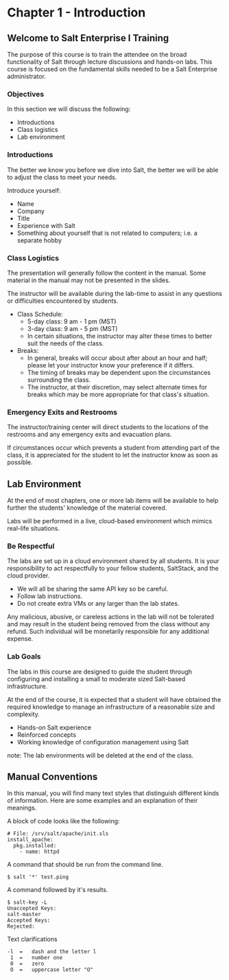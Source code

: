 # Chapter 1 - Introduction

## Welcome to Salt Enterprise I Training

The purpose of this course is to train the attendee on the broad functionality of Salt through lecture discussions and hands-on labs. This course is focused on the fundamental skills needed to be a Salt Enterprise administrator.

### Objectives
In this section we will discuss the following:

* Introductions
* Class logistics
* Lab environment


### Introductions
The better we know you before we dive into Salt, the better we will be able to adjust the class to meet your needs.

Introduce yourself:

* Name
* Company
* Title
* Experience with Salt
* Something about yourself that is not related to computers; i.e. a separate hobby


### Class Logistics
The presentation will generally follow the content in the manual. Some material in the manual may not be presented in the slides.

The instructor will be available during the lab-time to assist in any questions or difficulties encountered by students.

* Class Schedule:
  * 5-day class: 9 am - 1 pm (MST)
  * 3-day class: 9 am - 5 pm (MST)
  * In certain situations, the instructor may alter these times to better suit the needs of the class.
* Breaks:
  * In general, breaks will occur about after about an hour and half; please let your instructor know your preference if it differs.
  * The timing of breaks may be dependent upon the circumstances surrounding the class.
  * The instructor, at their discretion, may select alternate times for breaks which may be more appropriate for that class's situation.

### Emergency Exits and Restrooms
The instructor/training center will direct students to the locations of the restrooms and any emergency exits and evacuation plans.

If circumstances occur which prevents a student from attending part of the class, it is appreciated for the student to let the instructor know as soon as possible.


## Lab Environment

At the end of most chapters, one or more lab items will be available to help further the students' knowledge of the material covered.

Labs will be performed in a live, cloud-based environment which mimics real-life situations.

### Be Respectful
The labs are set up in a cloud environment shared by all students. It is your responsibility to act respectfully to your fellow students, SaltStack, and the cloud provider.

* We will all be sharing the same API key so be careful.
* Follow lab instructions.
* Do not create extra VMs or any larger than the lab states.

Any malicious, abusive, or careless actions in the lab will not be tolerated and may result in the student being removed from the class without any refund. Such individual will be monetarily responsible for any additional expense.

### Lab Goals
The labs in this course are designed to guide the student through configuring and installing a small to moderate sized Salt-based infrastructure.


At the end of the course, it is expected that a student will have obtained the required knowledge to manage an infrastructure of a reasonable size and complexity.

* Hands-on Salt experience
* Reinforced concepts
* Working knowledge of configuration management using Salt

note: The lab environments will be deleted at the end of the class.


## Manual Conventions
In this manual, you will find many text styles that distinguish different kinds of information. Here are some examples and an explanation of their meanings.


A block of code looks like the following:

```
# File: /srv/salt/apache/init.sls
install_apache:
  pkg.installed:
    - name: httpd
```

A command that should be run from the command line.

```
$ salt '*' test.ping
```

A command followed by it's results.

```
$ salt-key -L
Unaccepted Keys:
salt-master
Accepted Keys:
Rejected:
```

Text clarifications

```
-l  =   dash and the letter l
 1  =   number one
 0  =   zero
 O  =   uppercase letter "O"
```

